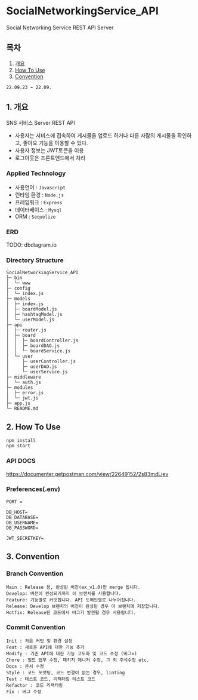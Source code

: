 # SocialNetworkingService_API

Social Networking Service REST API Server

## 목차

1. [개요](#1-개요)
2. [How To Use](#2-how-to-use)
3. [Convention](#3-convention)

`22.09.23 ~ 22.09.`

## 1. 개요

SNS 서비스 Server REST API

- 사용자는 서비스에 접속하여 게시물을 업로드 하거나 다른 사람의 게시물을 확인하고, 좋아요 기능을 이용할 수 있다.
- 사용자 정보는 JWT토큰을 이용
- 로그아웃은 프론트엔드에서 처리

### Applied Technology

- 사용언어 : `Javascript`
- 런타임 환경 : `Node.js`
- 프레임워크 : `Express`
- 데이터베이스 : `Mysql`
- ORM : `Sequelize`

### ERD

TODO: dbdiagram.io

### Directory Structure

```
SocialNetworkingService_API
├─ bin
│  └─ www
├─ config
│  └─ index.js
├─ models
│  ├─ index.js
│  ├─ boardModel.js
│  ├─ hashtagModel.js
│  └─ userModel.js
├─ api
│  ├─ router.js
│  ├─ board
│  │  ├─ boardController.js
│  │  ├─ boardDAO.js
│  │  └─ boardService.js
│  └─ user
│     ├─ userController.js
│     ├─ userDAO.js
│     └─ userService.js
├─ middleware
│  └─ auth.js
├─ modules
│  ├─ error.js
│  └─ jwt.js
├─ app.js
└─ README.md
```

## 2. How To Use

```
npm install
npm start
```

### API DOCS

https://documenter.getpostman.com/view/22649152/2s83mdLjev

### Preferences(.env)

```
PORT =

DB_HOST=
DB_DATABASE=
DB_USERNAME=
DB_PASSWORD=

JWT_SECRETKEY=
```

## 3. Convention

### Branch Convention

```
Main : Release 용, 완성된 버전(ex_v1.0)만 merge 됩니다.
Develop: 버전이 완성되기까지 이 브랜치를 사용합니다.
Feature: 기능별로 커밋합니다. API 도메인별로 나누어집니다.
Release: Develop 브랜치의 버전이 완성된 경우 이 브랜치에 저장합니다.
Hotfix: Release된 코드에서 버그가 발견될 경우 사용됩니다.
```

### Commit Convention

```
Init : 처음 커밋 및 환경 설정
Feat : 새로운 API에 대한 기능 추가
Modify : 기존 API에 대한 기능 고도화 및 코드 수정 (버그x)
Chore : 빌드 업무 수정, 패키지 매니저 수정, 그 외 주석수정 etc.
Docs : 문서 수정
Style : 코드 포맷팅, 코드 변경이 없는 경우, linting
Test : 테스트 코드, 리팩터링 테스트 코드
Refactor : 코드 리팩터링
Fix : 버그 수정
```
